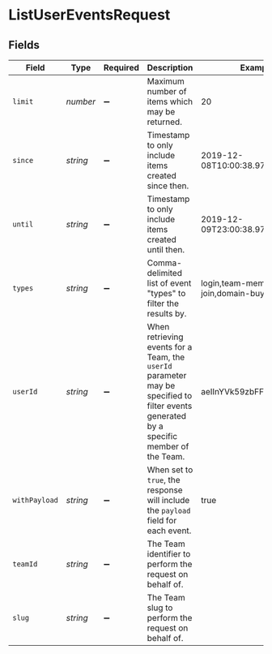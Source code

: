# ListUserEventsRequest


## Fields

| Field                                                                                                                                   | Type                                                                                                                                    | Required                                                                                                                                | Description                                                                                                                             | Example                                                                                                                                 |
| --------------------------------------------------------------------------------------------------------------------------------------- | --------------------------------------------------------------------------------------------------------------------------------------- | --------------------------------------------------------------------------------------------------------------------------------------- | --------------------------------------------------------------------------------------------------------------------------------------- | --------------------------------------------------------------------------------------------------------------------------------------- |
| `limit`                                                                                                                                 | *number*                                                                                                                                | :heavy_minus_sign:                                                                                                                      | Maximum number of items which may be returned.                                                                                          | 20                                                                                                                                      |
| `since`                                                                                                                                 | *string*                                                                                                                                | :heavy_minus_sign:                                                                                                                      | Timestamp to only include items created since then.                                                                                     | 2019-12-08T10:00:38.976Z                                                                                                                |
| `until`                                                                                                                                 | *string*                                                                                                                                | :heavy_minus_sign:                                                                                                                      | Timestamp to only include items created until then.                                                                                     | 2019-12-09T23:00:38.976Z                                                                                                                |
| `types`                                                                                                                                 | *string*                                                                                                                                | :heavy_minus_sign:                                                                                                                      | Comma-delimited list of event \"types\" to filter the results by.                                                                       | login,team-member-join,domain-buy                                                                                                       |
| `userId`                                                                                                                                | *string*                                                                                                                                | :heavy_minus_sign:                                                                                                                      | When retrieving events for a Team, the `userId` parameter may be specified to filter events generated by a specific member of the Team. | aeIInYVk59zbFF2SxfyxxmuO                                                                                                                |
| `withPayload`                                                                                                                           | *string*                                                                                                                                | :heavy_minus_sign:                                                                                                                      | When set to `true`, the response will include the `payload` field for each event.                                                       | true                                                                                                                                    |
| `teamId`                                                                                                                                | *string*                                                                                                                                | :heavy_minus_sign:                                                                                                                      | The Team identifier to perform the request on behalf of.                                                                                |                                                                                                                                         |
| `slug`                                                                                                                                  | *string*                                                                                                                                | :heavy_minus_sign:                                                                                                                      | The Team slug to perform the request on behalf of.                                                                                      |                                                                                                                                         |